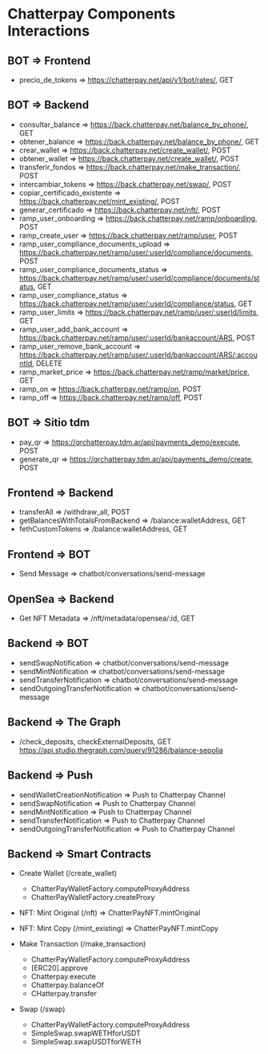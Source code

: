# Chatterpay Components Interactions

## BOT => Frontend

- precio_de_tokens => https://chatterpay.net/api/v1/bot/rates/, GET

## BOT => Backend

- consultar_balance => https://back.chatterpay.net/balance_by_phone/, GET
- obtener_balance => https://back.chatterpay.net/balance_by_phone/, GET
- crear_wallet => https://back.chatterpay.net/create_wallet/, POST
- obtener_wallet => https://back.chatterpay.net/create_wallet/, POST
- transferir_fondos => https://back.chatterpay.net/make_transaction/, POST
- intercambiar_tokens => https://back.chatterpay.net/swap/, POST
- copiar_certificado_existente => https://back.chatterpay.net/mint_existing/, POST
- generar_certificado => https://back.chatterpay.net/nft/, POST
- ramp_user_onboarding => https://back.chatterpay.net/ramp/onboarding, POST
- ramp_create_user => https://back.chatterpay.net/ramp/user, POST
- ramp_user_compliance_documents_upload => https://back.chatterpay.net/ramp/user/:userId/compliance/documents, POST
- ramp_user_compliance_documents_status => https://back.chatterpay.net/ramp/user/:userId/compliance/documents/status, GET
- ramp_user_compliance_status => https://back.chatterpay.net/ramp/user/:userId/compliance/status, GET
- ramp_user_limits => https://back.chatterpay.net/ramp/user/:userId/limits, GET
- ramp_user_add_bank_account => https://back.chatterpay.net/ramp/user/:userId/bankaccount/ARS, POST
- ramp_user_remove_bank_account => https://back.chatterpay.net/ramp/user/:userId/bankaccount/ARS/:accountId, DELETE
- ramp_market_price => https://back.chatterpay.net/ramp/market/price, GET
- ramp_on => https://back.chatterpay.net/ramp/on, POST
- ramp_off => https://back.chatterpay.net/ramp/off, POST

## BOT => Sitio tdm

- pay_qr => https://qrchatterpay.tdm.ar/api/payments_demo/execute, POST
- generate_qr => https://qrchatterpay.tdm.ar/api/payments_demo/create, POST

## Frontend => Backend

- transferAll => /withdraw_all, POST
- getBalancesWithTotalsFromBackend => /balance:walletAddress, GET
- fethCustomTokens => /balance:walletAddress, GET

## Frontend => BOT

- Send Message => chatbot/conversations/send-message

## OpenSea => Backend

- Get NFT Metadata => /nft/metadata/opensea/:id, GET

## Backend => BOT

- sendSwapNotification => chatbot/conversations/send-message
- sendMintNotification => chatbot/conversations/send-message
- sendTransferNotification => chatbot/conversations/send-message
- sendOutgoingTransferNotification => chatbot/conversations/send-message

## Backend => The Graph

- /check_deposits, checkExternalDeposits, GET https://api.studio.thegraph.com/query/91286/balance-sepolia

## Backend => Push

- sendWalletCreationNotification => Push to Chatterpay Channel
- sendSwapNotification => Push to Chatterpay Channel
- sendMintNotification => Push to Chatterpay Channel
- sendTransferNotification => Push to Chatterpay Channel
- sendOutgoingTransferNotification => Push to Chatterpay Channel

## Backend => Smart Contracts

- Create Wallet (/create_wallet)

  - ChatterPayWalletFactory.computeProxyAddress
  - ChatterPayWalletFactory.createProxy

- NFT: Mint Original (/nft) => ChatterPayNFT.mintOriginal

- NFT: Mint Copy (/mint_existing) => ChatterPayNFT.mintCopy

- Make Transaction (/make_transaction)

  - ChatterPayWalletFactory.computeProxyAddress
  - [ERC20].approve
  - Chatterpay.execute
  - Chatterpay.balanceOf
  - CHatterpay.transfer

- Swap (/swap)
  - ChatterPayWalletFactory.computeProxyAddress
  - SimpleSwap.swapWETHforUSDT
  - SimpleSwap.swapUSDTforWETH
